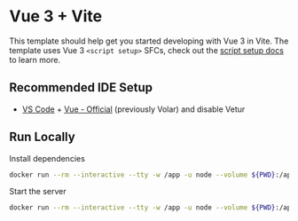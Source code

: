 # Vue 3 + Vite

This template should help get you started developing with Vue 3 in Vite. The template uses Vue 3 `<script setup>` SFCs, check out the [script setup docs](https://v3.vuejs.org/api/sfc-script-setup.html#sfc-script-setup) to learn more.

## Recommended IDE Setup

- [VS Code](https://code.visualstudio.com/) + [Vue - Official](https://marketplace.visualstudio.com/items?itemName=Vue.volar) (previously Volar) and disable Vetur

## Run Locally

Install dependencies

```bash
docker run --rm --interactive --tty -w /app -u node --volume ${PWD}:/app node:20.14-alpine npm run install
```

Start the server

```bash
docker run --rm --interactive --tty -w /app -u node --volume ${PWD}:/app node:20.14-alpine npm run install
```
